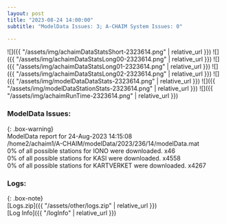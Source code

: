 ```yaml
---
layout: post
title: "2023-08-24 14:00:00"
subtitle: "ModelData Issues: 3; A-CHAIM System Issues: 0"

---
```


![]({{ "/assets/img/achaimDataStatsShort-2323614.png" | relative_url }})
![]({{ "/assets/img/achaimDataStatsLong00-2323614.png" | relative_url }})
![]({{ "/assets/img/achaimDataStatsLong01-2323614.png" | relative_url }})
![]({{ "/assets/img/achaimDataStatsLong02-2323614.png" | relative_url }})
![]({{ "/assets/img/modelDataDataStats-2323614.png" | relative_url }})
![]({{ "/assets/img/modelDataStationStats-2323614.png" | relative_url }})
![]({{ "/assets/img/achaimRunTime-2323614.png" | relative_url }})


### ModelData Issues:  
  
{: .box-warning}  
 ModelData report for 24-Aug-2023 14:15:08   
 /home2/achaim1/A-CHAIM/modelData/2023/236/14/modelData.mat   
 0% of all possible stations for IONO were downloaded. x46   
 0% of all possible stations for KASI were downloaded. x4558   
 0% of all possible stations for KARTVERKET were downloaded. x4267   
  


### Logs:  
  
{: .box-note}  
[Logs.zip]({{ "/assets/other/logs.zip" | relative_url }})  
[Log Info]({{ "/logInfo" | relative_url }})  
